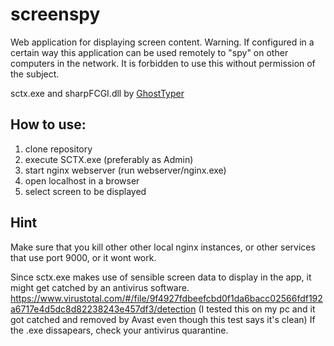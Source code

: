 # screenspy

Web application for displaying screen content. 
Warning. If configured in a certain way this application can be used remotely to "spy" on other computers in the network. It is forbidden to use this without permission of the subject.

sctx.exe and sharpFCGI.dll by [GhostTyper](https://github.com/GhostTyper) 

## How to use:

1. clone repository
2. execute SCTX.exe (preferably as Admin)
3. start nginx webserver (run webserver/nginx.exe)
4. open localhost in a browser
5. select screen to be displayed

## Hint

Make sure that you kill other other local nginx instances, or other services that use port 9000, or it wont work.

Since sctx.exe makes use of sensible screen data to display in the app, it might get catched by an antivirus software.
https://www.virustotal.com/#/file/9f4927fdbeefcbd0f1da6bacc02566fdf192a6717e4d5dc8d82238243e457df3/detection
(I tested this on my pc and it got catched and removed by Avast even though this test says it's clean)
If the .exe dissapears, check your antivirus quarantine.
